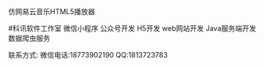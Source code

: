 
仿网易云音乐HTML5播放器

#科讯软件工作室 微信小程序 公众号开发 H5开发 web网站开发 Java服务端开发 数据爬虫服务

联系方式: 微信电话:18773902190 QQ:1813723783